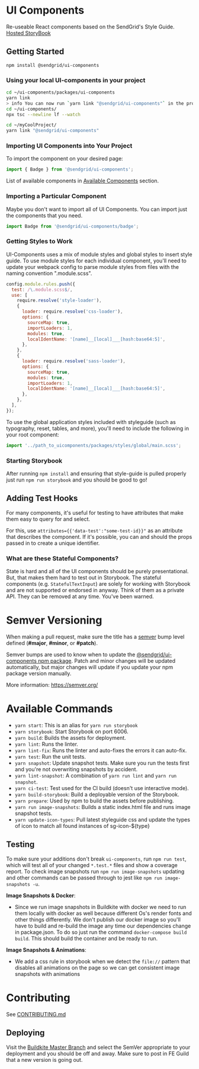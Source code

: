 # UI Components

Re-useable React components based on the SendGrid's Style Guide.
[Hosted StoryBook](https://sendgrid.github.io/ui-components)

## Getting Started

```
npm install @sendgrid/ui-components
```

### Using your local UI-components in your project

```bash
cd ~/ui-components/packages/ui-components
yarn link
> info You can now run `yarn link "@sendgrid/ui-components"` in the projects where you want to use this package and it will be used instead.
cd ~/ui-components/
npx tsc --newline lf --watch
```

```bash
cd ~/myCoolProject/
yarn link "@sendgrid/ui-components"
```

### Importing UI Components into Your Project

To import the component on your desired page:

```ts
import { Badge } from '@sendgrid/ui-components';
```

List of available components in [Available Components](#available-components) section.

### Importing a Particular Component

Maybe you don't want to import all of UI Components. You can import just the components that you need.

```js
import Badge from '@sendgrid/ui-components/badge';
```

### Getting Styles to Work

UI-Components uses a mix of module styles and global styles to insert style guide. To use module styles for each individual component, you'll need to update your webpack config to parse module styles from files with the naming convention ".module.scss".

```js
config.module.rules.push({
  test: /\.module.scss$/,
  use: [
    require.resolve('style-loader'),
    {
      loader: require.resolve('css-loader'),
      options: {
        sourceMap: true,
        importLoaders: 1,
        modules: true,
        localIdentName: '[name]__[local]___[hash:base64:5]',
      },
    },
    {
      loader: require.resolve('sass-loader'),
      options: {
        sourceMap: true,
        modules: true,
        importLoaders: 1,
        localIdentName: '[name]__[local]___[hash:base64:5]',
      },
    },
  ],
});
```

To use the global application styles included with styleguide (such as typography, reset, tables, and more), you'll need to include the following in your root component:

```js
import '../path_to_uicomponents/packages/styles/global/main.scss';
```

### Starting Storybook

After running `npm install` and ensuring that style-guide is pulled properly just run `npm run storybook` and you should be good to go!

## Adding Test Hooks

For many components, it's useful for testing to have attributes that make them easy to query for and select.

For this, use `attributes={{'data-test':"some-test-id}}"` as an attribute that describes the component. If it's possible, you can and should the props passed in to create a unique identifier.

### What are these Stateful Components?

State is hard and all of the UI components should be purely presentational. But, that makes them hard to test out in Storybook. The stateful components (e.g. `StatefulTextInput`) are solely for working with Storybook and are not supported or endorsed in anyway. Think of them as a private API. They can be removed at any time. You've been warned.

# Semver Versioning

When making a pull request, make sure the title has a [semver](https://semver.org/) bump level defined (**#major**, **#minor**, or **#patch**).

Semver bumps are used to know when to update the [@sendgrid/ui-components npm package](https://www.npmjs.com/package/@sendgrid/ui-components).
Patch and minor changes will be updated automatically, but major changes will update if you update your npm package version manually.

More information: https://semver.org/

# Available Commands

- `yarn start`: This is an alias for `yarn run storybook`
- `yarn storybook`: Start Storybook on port 6006.
- `yarn build`: Builds the assets for deployment.
- `yarn lint`: Runs the linter.
- `yarn lint-fix`: Runs the linter and auto-fixes the errors it can auto-fix.
- `yarn test`: Run the unit tests.
- `yarn snapshot`: Update snapshot tests. Make sure you run the tests first and you're not overwriting snapshots by accident.
- `yarn lint-snapshot`: A combination of `yarn run lint` and `yarn run snapshot`.
- `yarn ci-test`: Test used for the CI build (doesn't use interactive mode).
- `yarn build-storybook`: Build a deployable version of the Storybook.
- `yarn prepare`: Used by npm to build the assets before publishing.
- `yarn run image-snapshots`: Builds a static index.html file and runs image snapshot tests.
- `yarn update-icon-types`: Pull latest styleguide css and update the types of icon to match all found instances of sg-icon-${type}

## Testing

To make sure your additions don't break `ui-components`, run `npm run test`, which will test all of your changed `*.test.*` files and show a coverage report. To check image snapshots run `npm run image-snapshots` updating and other commands can be passed through to jest like `npm run image-snapshots -u`.

**Image Snapshots & Docker**:

- Since we run image snapshots in Buildkite with docker we need to run them locally with docker as well because different Os's render fonts and other things differently. We don't publish our docker image so you'll have to build and re-build the image any time our dependencies change in package.json. To do so just run the command `docker-compose build build`. This should build the container and be ready to run.

**Image Snapshots & Animations**:

- We add a css rule in storybook when we detect the `file://` pattern that disables all animations on the page so we can get consistent image snapshots with animations

# Contributing

See [CONTRIBUTING.md](https://github.com/sendgrid/ui-components/blob/master/CONTRIBUTING.md)

## Deploying

Visit the [Buildkite Master Branch](https://buildkite.com/sendgrid/ui-components/builds?branch=master) and select the SemVer appropriate to your deployment and you should be off and away. Make sure to post in FE Guild that a new version is going out.
